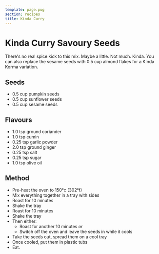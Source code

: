 ```yaml
---
template: page.pug
section: recipes
title: Kinda Curry
---
```


Kinda Curry Savoury Seeds
===

There's no real spice kick to this mix. Maybe a little. Not much. Kinda. You can also replace the sesame seeds with 0.5 cup almond flakes for a Kinda Korma variation.

Seeds
---

  * 0.5 cup pumpkin seeds
  * 0.5 cup sunflower seeds
  * 0.5 cup sesame seeds

Flavours
---

  * 1.0  tsp ground coriander
  * 1.0  tsp cumin
  * 0.25 tsp garlic powder
  * 2.0  tsp ground ginger
  * 0.25 tsp salt
  * 0.25 tsp sugar
  * 1.0  tsp olive oil

Method
---

  * Pre-heat the oven to 150°c (302°f)
  * Mix everything together in a tray with sides
  * Roast for 10 minutes
  * Shake the tray
  * Roast for 10 minutes
  * Shake the tray
  * Then either:
    * Roast for another 10 minutes *or*
    * Switch off the oven and leave the seeds in while it cools
  * Take the seeds out, spread them on a cool tray
  * Once cooled, put them in plastic tubs
  * Eat.
